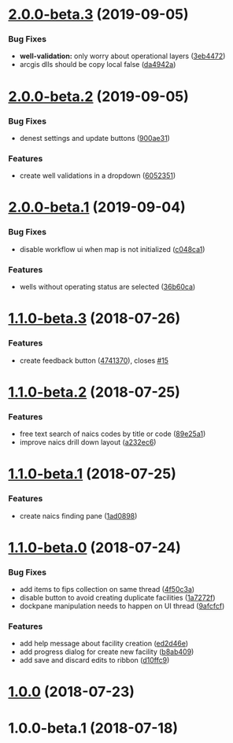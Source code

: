 # [2.0.0-beta.3](https://github.com/agrc/uic-addin/compare/1.0.0-beta.1...2.0.0-beta.3) (2019-09-05)


### Bug Fixes

* **well-validation:** only worry about operational layers ([3eb4472](https://github.com/agrc/uic-addin/commit/3eb4472))
* arcgis dlls should be copy local false ([da4942a](https://github.com/agrc/uic-addin/commit/da4942a))



# [2.0.0-beta.2](https://github.com/agrc/uic-addin/compare/2.0.0-beta.1...2.0.0-beta.2) (2019-09-05)


### Bug Fixes

* denest settings and update buttons ([900ae31](https://github.com/agrc/uic-addin/commit/900ae31))


### Features

* create well validations in a dropdown ([6052351](https://github.com/agrc/uic-addin/commit/6052351))



# [2.0.0-beta.1](https://github.com/agrc/uic-addin/compare/1.1.0-beta.3...2.0.0-beta.1) (2019-09-04)


### Bug Fixes

* disable workflow ui when map is not initialized ([c048ca1](https://github.com/agrc/uic-addin/commit/c048ca1))


### Features

* wells without operating status are selected ([36b60ca](https://github.com/agrc/uic-addin/commit/36b60ca))



<a name="1.1.0-beta.3"></a>
# [1.1.0-beta.3](https://github.com/agrc/uic-addin/compare/1.1.0-beta.2...1.1.0-beta.3) (2018-07-26)


### Features

* create feedback button ([4741370](https://github.com/agrc/uic-addin/commit/4741370)), closes [#15](https://github.com/agrc/uic-addin/issues/15)


<a name="1.1.0-beta.2"></a>
# [1.1.0-beta.2](https://github.com/agrc/uic-addin/compare/1.1.0-beta.1...1.1.0-beta.2) (2018-07-25)


### Features

* free text search of naics codes by title or code ([89e25a1](https://github.com/agrc/uic-addin/commit/89e25a1))
* improve naics drill down layout ([a232ec6](https://github.com/agrc/uic-addin/commit/a232ec6))



<a name="1.1.0-beta.1"></a>
# [1.1.0-beta.1](https://github.com/agrc/uic-addin/compare/1.1.0-beta.0...1.1.0-beta.1) (2018-07-25)


### Features

* create naics finding pane ([1ad0898](https://github.com/agrc/uic-addin/commit/1ad0898))



<a name="1.1.0-beta.0"></a>
# [1.1.0-beta.0](https://github.com/agrc/uic-addin/compare/1.0.0...1.1.0-beta.0) (2018-07-24)


### Bug Fixes

* add items to fips collection on same thread ([4f50c3a](https://github.com/agrc/uic-addin/commit/4f50c3a))
* disable button to avoid creating duplicate facilities ([1a7272f](https://github.com/agrc/uic-addin/commit/1a7272f))
* dockpane manipulation needs to happen on UI thread ([9afcfcf](https://github.com/agrc/uic-addin/commit/9afcfcf))


### Features

* add help message about facility creation ([ed2d46e](https://github.com/agrc/uic-addin/commit/ed2d46e))
* add progress dialog for create new facility ([b8ab409](https://github.com/agrc/uic-addin/commit/b8ab409))
* add save and discard edits to ribbon ([d10ffc9](https://github.com/agrc/uic-addin/commit/d10ffc9))



<a name="1.0.0"></a>
# [1.0.0](https://github.com/agrc/uic-addin/compare/v1.0.0-beta.1...1.0.0) (2018-07-23)



<a name="1.0.0-beta.1"></a>
# 1.0.0-beta.1 (2018-07-18)
